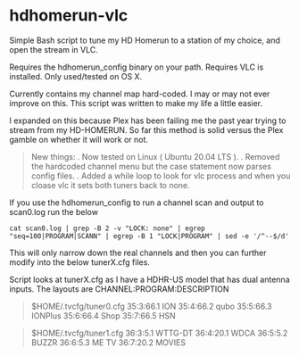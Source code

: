 hdhomerun-vlc
=============

Simple Bash script to tune my HD Homerun to a station of my choice, and open the stream in VLC.

Requires the hdhomerun_config binary on your path.
Requires VLC is installed.
Only used/tested on OS X.

Currently contains my channel map hard-coded.  I may or may not ever improve on this.  This script was written to make my life a little easier.

I expanded on this because Plex has been failing me the past year trying to stream from my HD-HOMERUN. So far this method is solid versus the Plex gamble on whether it will work or not.

> New things: 
> . Now tested on Linux ( Ubuntu 20.04 LTS ).
> . Removed the hardcoded channel menu but the case statement now parses config files.
> . Added a while loop to look for vlc process and when you cloase vlc it sets both tuners back to none.


If you use the hdhomerun_config to run a channel scan and output to scan0.log run the below

`cat scan0.log | grep -B 2 -v "LOCK: none" | egrep "seq=100|PROGRAM|SCANN" | egrep -B 1 "LOCK|PROGRAM" | sed -e '/^--$/d'`

This will only narrow down the real channels and then you can further modify into the below tunerX.cfg files.

Script looks at tunerX.cfg as I have a HDHR-US model that has dual antenna inputs. The layouts are CHANNEL:PROGRAM:DESCRIPTION

> $HOME/.tvcfg/tuner0.cfg
> 35:3:66.1 ION
> 35:4:66.2 qubo
> 35:5:66.3 IONPlus
> 35:6:66.4 Shop
> 35:7:66.5 HSN

> $HOME/.tvcfg/tuner1.cfg
> 36:3:5.1 WTTG-DT
> 36:4:20.1 WDCA
> 36:5:5.2 BUZZR
> 36:6:5.3 ME TV
> 36:7:20.2 MOVIES


